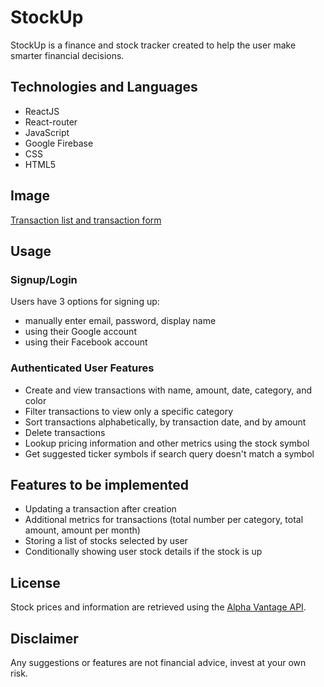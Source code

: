 # StockUp

StockUp is a finance and stock tracker created to help the user make smarter financial decisions.

## Technologies and Languages

- ReactJS
- React-router
- JavaScript
- Google Firebase
- CSS
- HTML5

## Image

[Transaction list and transaction form](./public/stockUp_transaction_list.png)

## Usage

### Signup/Login

Users have 3 options for signing up:

- manually enter email, password, display name
- using their Google account
- using their Facebook account

### Authenticated User Features

- Create and view transactions with name, amount, date, category, and color
- Filter transactions to view only a specific category
- Sort transactions alphabetically, by transaction date, and by amount
- Delete transactions
- Lookup pricing information and other metrics using the stock symbol
- Get suggested ticker symbols if search query doesn't match a symbol

## Features to be implemented

- Updating a transaction after creation
- Additional metrics for transactions (total number per category, total amount, amount per month)
- Storing a list of stocks selected by user
- Conditionally showing user stock details if the stock is up

## License

Stock prices and information are retrieved using the [Alpha Vantage API](https://www.alphavantage.co/).

## Disclaimer

Any suggestions or features are not financial advice, invest at your own risk.
